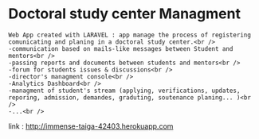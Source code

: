 # Doctoral study center Managment 
    Web App created with LARAVEL : app manage the process of registering comunicating and planing in a doctoral study center.<br />
    -communication based on mails-like messages between Student and mentors<br />
    -passing reports and documents between students and mentors<br />
    -forum for students issues & discussions<br />
    -director's managment console<br />
    -Analytics Dashboard<br />
    -managment of student's stream (applying, verifications, updates, reporing, admission, demandes, graduting, soutenance planing... )<br />
    -...<br />
link : http://immense-taiga-42403.herokuapp.com
